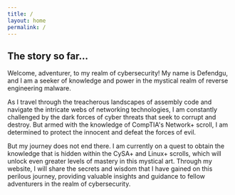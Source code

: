 ```yaml
---
title: /
layout: home
permalink: /
---
```


## The story so far...

Welcome, adventurer, to my realm of cybersecurity!
My name is Defendgu, and I am a seeker of knowledge and power in the mystical realm of reverse engineering malware.

As I travel through the treacherous landscapes of assembly code and navigate the intricate webs of networking technologies, I am constantly challenged by the dark forces of cyber threats that seek to corrupt and destroy. But armed with the knowledge of CompTIA's Network+ scroll, I am determined to protect the innocent and defeat the forces of evil.

But my journey does not end there. I am currently on a quest to obtain the knowledge that is hidden within the CySA+ and Linux+ scrolls, which will unlock even greater levels of mastery in this mystical art. Through my website, I will share the secrets and wisdom that I have gained on this perilous journey, providing valuable insights and guidance to fellow adventurers in the realm of cybersecurity.
